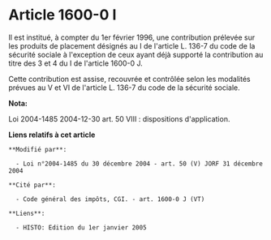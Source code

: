# Article 1600-0 I

Il est institué, à compter du 1er février 1996, une contribution prélevée sur les produits de placement désignés au I de
l'article L. 136-7 du code de la sécurité sociale à l'exception de ceux ayant déjà supporté la contribution au titre des 3 et
4 du I de l'article 1600-0 J.

Cette contribution est assise, recouvrée et contrôlée selon les modalités prévues au V et VI de l'article L. 136-7 du code de
la sécurité sociale.

**Nota:**

Loi 2004-1485 2004-12-30 art. 50 VIII : dispositions d'application.

**Liens relatifs à cet article**

	**Modifié par**:

	  - Loi n°2004-1485 du 30 décembre 2004 - art. 50 (V) JORF 31 décembre 2004

	**Cité par**:

	  - Code général des impôts, CGI. - art. 1600-0 J (VT)

	**Liens**:

	  - HISTO: Edition du 1er janvier 2005

